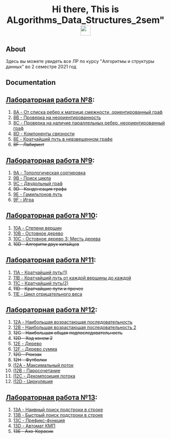 <h1 align="center">Hi there, This is ALgorithms_Data_Structures_2sem"
<img src="https://github.com/blackcater/blackcater/raw/main/images/Hi.gif" height="32"/></h1>

## About
Здесь вы можете увидеть все ЛР по курсу "Aлгоритмы и структуры данных" во 2 семестре 2021 год 

## Documentation

## [Лабораторная работа №8](https://github.com/RomanKosovets/Algorithms_Data_Structures_2sem/blob/main/2sem_Description/8%20Lab.pdf): 
  1. [8A - От списка ребер к матрице смежности, ориентированный граф](https://github.com/RomanKosovets/Algorithms_Data_Structures_2sem/blob/main/Lab_8/8A.py)
  2. [8B - Проверка на неориентированность](https://github.com/RomanKosovets/Algorithms_Data_Structures_2sem/blob/main/Lab_8/8B.py)
  3. [8C - Проверка на наличие параллельных ребер, неориентированный граф](https://github.com/RomanKosovets/Algorithms_Data_Structures_2sem/blob/main/Lab_8/8C.py)
  4. [8D - Компоненты связности](https://github.com/RomanKosovets/Algorithms_Data_Structures_2sem/blob/main/Lab_8/8D.py)
  5. [8E - Кратчайший путь в невзвешенном графе](https://github.com/RomanKosovets/Algorithms_Data_Structures_2sem/blob/main/Lab_8/8E.py)
  6. ~~8F - Лабиринт~~

## [Лабораторная работа №9](https://github.com/RomanKosovets/Algorithms_Data_Structures_2sem/blob/main/2sem_Description/9%20Lab.pdf):
  1. [9A - Топологическая сортировка](https://github.com/RomanKosovets/Algorithms_Data_Structures_2sem/blob/main/Lab_9/9A.cpp)
  2. [9B - Поиск цикла](https://github.com/RomanKosovets/Algorithms_Data_Structures_2sem/blob/main/Lab_9/9B.cpp)
  3. [9C - Двудольный граф](https://github.com/RomanKosovets/Algorithms_Data_Structures_2sem/blob/main/Lab_9/9C.cpp)
  4. ~~9D - Конденсация графа~~
  5. [9E - Гамильтонов путь](https://github.com/RomanKosovets/Algorithms_Data_Structures_2sem/blob/main/Lab_9/9E.cpp)
  6. [9F - Игра](https://github.com/RomanKosovets/Algorithms_Data_Structures_2sem/blob/main/Lab_9/9F.cpp)

## [Лабораторная работа №10](https://github.com/RomanKosovets/Algorithms_Data_Structures_2sem/blob/main/2sem_Description/10%20Lab.pdf):
  1. [10A - Степени вершин](https://github.com/RomanKosovets/Algorithms_Data_Structures_2sem/blob/main/Lab_10/10A.cpp)
  2. [10B - Остовное дерево](https://github.com/RomanKosovets/Algorithms_Data_Structures_2sem/blob/main/Lab_10/10B.cpp)
  3. [10C - Остовное дерево 3: Месть дерева](https://github.com/RomanKosovets/Algorithms_Data_Structures_2sem/blob/main/Lab_10/10C.cpp)
  4. ~~10D - Алгоритм двух китайцев~~
  
## [Лабораторная работа №11](https://github.com/RomanKosovets/Algorithms_Data_Structures_2sem/blob/main/2sem_Description/11%20Lab.pdf):
  1. [11A - Кратчайший путь(1)](https://github.com/RomanKosovets/Algorithms_Data_Structures_2sem/blob/main/Lab_11/11A.cpp)
  2. [11B - Кратчайший путь от каждой вершины до каждой](https://github.com/RomanKosovets/Algorithms_Data_Structures_2sem/blob/main/Lab_11/11B.cpp)
  3. [11C - Кратчайший путь(2)](https://github.com/RomanKosovets/Algorithms_Data_Structures_2sem/blob/main/Lab_11/11C.cpp)
  4. ~~11D - Кратчайшие пути и прочее~~
  5. [11E - Цикл отрицательного веса](https://github.com/RomanKosovets/Algorithms_Data_Structures_2sem/blob/main/Lab_11/11E.cpp)
  
## [Лабораторная работа №12](https://github.com/RomanKosovets/Algorithms_Data_Structures_2sem/blob/main/2sem_Description/12%20Lab.pdf):
  1. [12A - Наибольшая возрастающая последовательность](https://github.com/RomanKosovets/Algorithms_Data_Structures_2sem/blob/main/Lab_12/12A.cpp)
  2. [12B - Наибольшая возрастающая последовательность 2](https://github.com/RomanKosovets/Algorithms_Data_Structures_2sem/blob/main/Lab_12/12B.cpp)
  3. ~~12C - Наибольшая общая подпоследовательность~~
  4. ~~12D - Ход конем 2~~
  5. [12E - Дерево](https://github.com/RomanKosovets/Algorithms_Data_Structures_2sem/blob/main/Lab_12/12E.cpp)
  6. [12F - Дерево сумма](https://github.com/RomanKosovets/Algorithms_Data_Structures_2sem/blob/main/Lab_12/12F.cpp)
  7. ~~12G - Рюкзак~~
  8. ~~12H - Футболки~~
  9. [I12A - Максимальный поток](https://github.com/RomanKosovets/Algorithms_Data_Structures_2sem/blob/main/Lab_12/I12A%20(MaxFlow).cpp)
 10. [I12B - Паросочетание](https://github.com/RomanKosovets/Algorithms_Data_Structures_2sem/blob/main/Lab_12/I12B%20(Matching).cpp)
 11. [I12C - Декомпозиция потока](https://github.com/RomanKosovets/Algorithms_Data_Structures_2sem/blob/main/Lab_12/I12C%20(Decomposition).cpp)
 12. [I12D - Циркуляция](https://github.com/RomanKosovets/Algorithms_Data_Structures_2sem/blob/main/Lab_12/I12D%20(Circulacion).cpp)

## [Лабораторная работа №13](https://github.com/RomanKosovets/Algorithms_Data_Structures_2sem/blob/main/2sem_Description/13%20Lab.pdf):
  1. [13A - Наивный поиск подстроки в строке](https://github.com/RomanKosovets/Algorithms_Data_Structures_2sem/blob/main/Lab_13/13A.cpp)
  2. [13B - Быстрый поиск подстроки в строке](https://github.com/RomanKosovets/Algorithms_Data_Structures_2sem/blob/main/Lab_13/13B.cpp)
  3. [13C - Префикс-функция](https://github.com/RomanKosovets/Algorithms_Data_Structures_2sem/blob/main/Lab_13/13C.cpp)
  4. [13D - Автомат КМП](https://github.com/RomanKosovets/Algorithms_Data_Structures_2sem/blob/main/Lab_13/13D.cpp)
  5. ~~13E - Ахо-Корасик~~
